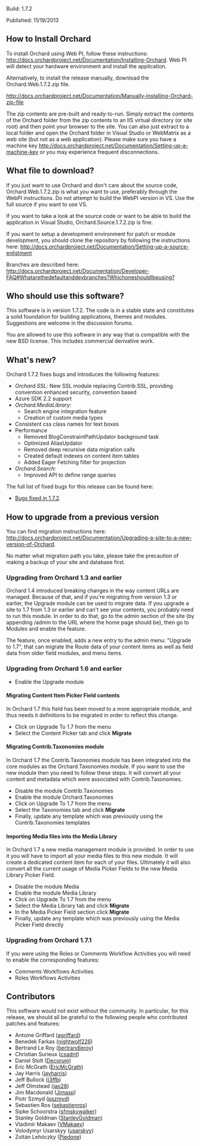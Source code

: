 Build: 1.7.2

Published: 11/19/2013

How to Install Orchard
----------------------

To install Orchard using Web PI, follow these instructions:
<http://docs.orchardproject.net/Documentation/Installing-Orchard>.
Web PI will detect your hardware environment and install the application.

Alternatively, to install the release manually, download the Orchard.Web.1.7.2.zip file.

<http://docs.orchardproject.net/Documentation/Manually-installing-Orchard-zip-file>

The zip contents are pre-built and ready-to-run. Simply extract the contents of the Orchard
folder from the zip contents to an IIS virtual directory (or site root) and then point your
browser to the site. You can also just extract to a local folder and open the Orchard
folder in Visual Studio or WebMatrix as a web site (but not as a web application).
Please make sure you have a machine key
<http://docs.orchardproject.net/Documentation/Setting-up-a-machine-key>
or you may experience frequent disconnections.

What file to download?
----------------------

If you just want to use Orchard and don't care about the source code, Orchard.Web.1.7.2.zip
is what you want to use, preferably through the WebPI instructions.
Do not attempt to build the WebPI version in VS. Use the full source if you want to use VS.

If you want to take a look at the source code or want to be able to build the application in Visual Studio,
Orchard.Source.1.7.2.zip is fine.

If you want to setup a development environment for patch or module development,
you should clone the repository by following the instructions here:
<http://docs.orchardproject.net/Documentation/Setting-up-a-source-enlistment>

Branches are described here: <http://docs.orchardproject.net/Documentation/Developer-FAQ#Whatarethedefaultanddevbranches?WhichoneshouldIbeusing?>

Who should use this software?
-----------------------------

This software is in version 1.7.2. The code is in a stable state and constitutes
a solid foundation for building applications, themes and modules.
Suggestions are welcome in the discussion forums.

You are allowed to use this software in any way that is compatible with the new BSD license.
This includes commercial derivative work.

What's new?
-----------

Orchard 1.7.2 fixes bugs and introduces the following features:

* *Orchard.SSL*: New SSL module replacing Contrib.SSL, providing convention enhanced security, convention based
* Azure SDK 2.2 support
* *Orchard.MediaLibrary*: 
  - Search engine integration feature
  - Creation of custom media types
* Consistent css class names for text boxes  
* Performance
  - Removed BlogConstraintPathUpdator background task
  - Optimized AliasUpdator
  - Removed deep recursive data migration calls
  - Created default indexes on content item tables
  - Added Eager Fetching filter for projection
* *Orchard.Search*: 
  - Improved API to define range queries

The full list of fixed bugs for this release can be found here:

* [Bugs fixed in 1.7.2](https://orchard.codeplex.com/workitem/list/advanced?keyword=&status=Resolved|Closed&type=All&priority=All&release=Orchard%201.7.2&assignedTo=All&component=All&sortField=LastUpdatedDate&sortDirection=Descending&page=0&reasonClosed=All).

How to upgrade from a previous version
--------------------------------------

You can find migration instructions here: <http://docs.orchardproject.net/Documentation/Upgrading-a-site-to-a-new-version-of-Orchard>.

No matter what migration path you take, please take the precaution of making a backup of your
site and database first.

### Upgrading from Orchard 1.3 and earlier

Orchard 1.4 introduced breaking changes in the way content URLs are managed. Because of that,
and if you're migrating from version 1.3 or earlier, the Upgrade module can be used to migrate
data. If you upgrade a site to 1.7 from 1.3 or earlier and can't
see your contents, you probably need to run this module. In order to do that, go to the admin
section of the site (by appending /admin to the URL where the home page should be), then go
to Modules and enable the feature.

The feature, once enabled, adds a new entry to the admin menu: "Upgrade to 1.7", that can
migrate the Route data of your content items as well as field data from older field modules, and menu items.

### Upgrading from Orchard 1.6 and earlier

* Enable the Upgrade module

#### Migrating Content Item Picker Field contents

In Orchard 1.7 this field has been moved to a more appropriate module, and thus needs it definitions to be migrated
in order to reflect this change.

* Click on Upgrade To 1.7 from the menu
* Select the Content Picker tab and click **Migrate**

#### Migrating Contrib.Taxonomies module

In Orchard 1.7 the Contrib.Taxonomies module has been integrated into the core modules as the Orchard.Taxonomies module.
If you want to use the new module then you need to follow these steps. It will convert all your content and metadata
which were associated with Contrib.Taxonomies.

* Disable the module Contrib.Taxonomies
* Enable the module Orchard.Taxonomies
* Click on Upgrade To 1.7 from the menu
* Select the Taxonomies tab and click **Migrate**
* Finally, update any template which was previously using the Contrib.Taxonomies templates

#### Importing Media files into the Media Library

In Orchard 1.7 a new media management module is provided. In order to use it you will have to import all your media files
to this new module. It will create a dedicated content item for each of your files. Ultimately it will also convert
all the current usage of Media Picker Fields to the new Media Library Picker Field.

* Disable the module Media
* Enable the module Media Library
* Click on Upgrade To 1.7 from the menu
* Select the Media Library tab and click **Migrate**
* In the Media Picker Field section click **Migrate**
* Finally, update any template which was previously using the Media Picker Field directly

### Upgrading from Orchard 1.7.1 

If you were using the Roles or Comments Workflow Activities you will need to enable the corresponding features:

* Comments Workflows Activities
* Roles Workflows Activities

Contributors
------------

This software would not exist without the community. In particular, for this release,
we should all be grateful to the following people who contributed patches and features:

- Antoine Griffard ([agriffard](http://www.codeplex.com/site/users/view/agriffard))
- Benedek Farkas ([nightwolf226](https://www.codeplex.com/site/users/view/nightwolf226))
- Bertrand Le Roy ([bertrandleroy](http://www.codeplex.com/site/users/view/bertrandleroy))
- Christian Surieux ([csadnt](http://www.codeplex.com/site/users/view/csadnt))
- Daniel Stolt ([Decorum](https://www.codeplex.com/site/users/view/Decorum))
- Eric McGrath ([EricMcGrath](https://www.codeplex.com/site/users/view/EricMcGrath))
- Jay Harris ([jayharris](https://www.codeplex.com/site/users/view/jayharris))
- Jeff Bullock ([j3ffb](http://www.codeplex.com/site/users/view/j3ffb))
- Jeff Olmstead ([jao28](https://www.codeplex.com/site/users/view/jao28))
- Jim Macdonald ([Jimasp](http://www.codeplex.com/site/users/view/Jimasp))
- Piotr Szmyd ([pszmyd](https://www.codeplex.com/site/users/view/pszmyd))
- Sebastien Ros ([sebastienros](http://www.codeplex.com/site/users/view/sebastienros))
- Sipke Schoorstra ([sfmskywalker](http://www.codeplex.com/site/users/view/sfmskywalker))
- Stanley Goldman ([StanleyGoldman](http://www.codeplex.com/site/users/view/StanleyGoldman))
- Vladimir Makaev ([VMakaev](https://www.codeplex.com/site/users/view/VMakaev))
- Volodymyr Usarskyy ([usarskyy](https://www.codeplex.com/site/users/view/usarskyy))
- Zoltán Lehóczky ([Piedone](http://www.codeplex.com/site/users/view/Piedone))
